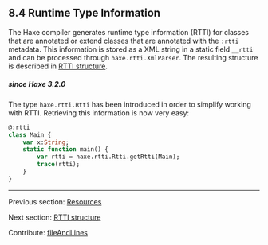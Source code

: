 ## 8.4 Runtime Type Information

The Haxe compiler generates runtime type information (RTTI) for classes that are annotated or extend classes that are annotated with the `:rtti` metadata. This information is stored as a XML string in a static field `__rtti` and can be processed through `haxe.rtti.XmlParser`. The resulting structure is described in [RTTI structure](cr-rtti-structure.md).

##### since Haxe 3.2.0



The type `haxe.rtti.Rtti` has been introduced in order to simplify working with RTTI. Retrieving this information is now very easy:

```haxe
@:rtti
class Main {
	var x:String;
	static function main() {
		var rtti = haxe.rtti.Rtti.getRtti(Main);
		trace(rtti);
	}
}
```

---

Previous section: [Resources](cr-resources.md)

Next section: [RTTI structure](cr-rtti-structure.md)

Contribute: [fileAndLines](https://github.com/HaxeFoundation/HaxeManual/blob/master/08-compiler-features.tex#L105-105)